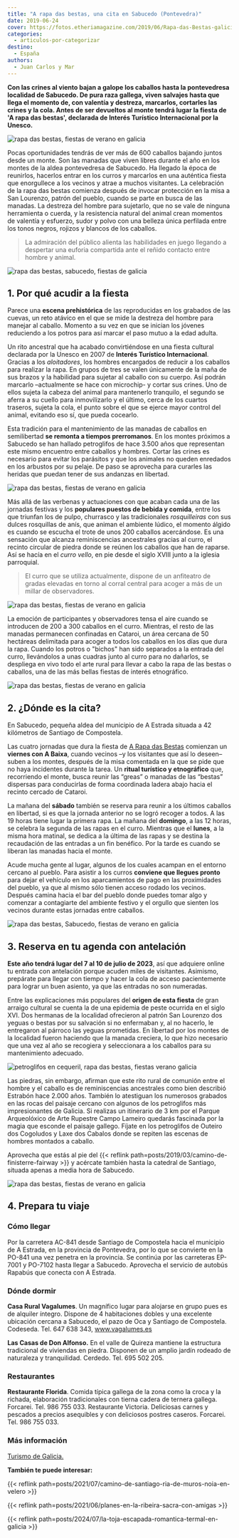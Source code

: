 ```yaml
---
title: "A rapa das bestas, una cita en Sabucedo (Pontevedra)"
date: 2019-06-24
cover: https://fotos.etheriamagazine.com/2019/06/Rapa-das-Bestas-galicia.jpg
categories: 
  - articulos-por-categorizar
destino: 
  - España
authors: 
  - Juan Carlos y Mar
---
```


**Con las crines al viento bajan a galope los caballos hasta la pontevedresa localidad 
de Sabucedo. De pura raza gallega, viven salvajes hasta que llega el momento de, con 
valentía y destreza, marcarlos, cortarles las crines y la cola. Antes de ser devueltos 
al monte tendrá lugar la fiesta de 'A rapa das bestas', declarada de Interés Turístico 
Internacional por la Unesco.** 

![rapa das bestas, fiestas de verano en galicia](https://fotos.etheriamagazine.com/2019/06/Rapa-das-Bestas-galicia.jpg "Los caballos llegan al galope desde los montes.")

Pocas oportunidades tendrás de ver más de 600 caballos bajando juntos desde un monte. 
Son las manadas que viven libres durante el año en los montes de la aldea pontevedresa 
de Sabucedo. Ha llegado la época de reunirlos, hacerlos entrar en los curros y marcarlos 
en una auténtica fiesta que enorgullece a los vecinos y atrae a muchos visitantes. La 
celebración de la rapa das bestas comienza después de invocar protección en la misa a 
San Lourenzo, patrón del pueblo, cuando se parte en busca de las manadas. La destreza 
del hombre para sujetarlo, que no se vale de ninguna herramienta o cuerda, y la 
resistencia natural del animal crean momentos de valentía y esfuerzo, sudor y polvo con 
una belleza única perfilada entre los tonos negros, rojizos y blancos de los caballos. 

> La admiración del público alienta las habilidades en juego llegando a despertar una 
> euforia compartida ante el reñido contacto entre hombre y animal. 

![rapa das bestas, sabucedo, fiestas de galicia](https://fotos.etheriamagazine.com/2019/06/rapa-das-bestas-galicia-e1560853519987.jpg "Más de 600 caballos bajan hasta Sabucedo (Pontevedra).")

## 1\. Por qué acudir a la fiesta

Parece una **escena prehistórica** de las reproducidas en los grabados de las cuevas, un 
reto atávico en el que se mide la destreza del hombre para manejar al caballo. Momento a 
su vez en que se inician los jóvenes reduciendo a los potros para así marcar el paso 
mutuo a la edad adulta. 

Un rito ancestral que ha acabado convirtiéndose en una fiesta cultural declarada por la 
Unesco en 2007 de **Interés Turístico Internacional**. Gracias a los _aloitadores_, los 
hombres encargados de reducir a los caballos para realizar la rapa. En grupos de tres se 
valen únicamente de la maña de sus brazos y la habilidad para sujetar al caballo con su 
cuerpo. Así podrán marcarlo –actualmente se hace con microchip- y cortar sus crines. Uno 
de ellos sujeta la cabeza del animal para mantenerlo tranquilo, el segundo se aferra a 
su cuello para inmovilizarlo y el último, cerca de los cuartos traseros, sujeta la cola, 
el punto sobre el que se ejerce mayor control del animal, evitando eso sí, que pueda 
cocearlo. 

Esta tradición para el mantenimiento de las manadas de caballos en semilibertad **se 
remonta a tiempos prerromanos**. En los montes próximos a Sabucedo se han hallado 
petroglifos de hace 3.500 años que representan este mismo encuentro entre caballos y 
hombres. Cortar las crines es necesario para evitar los parásitos y que los animales no 
queden enredados en los arbustos por su pelaje. De paso se aprovecha para curarles las 
heridas que puedan tener de sus andanzas en libertad. 

![rapa das bestas, fiestas de verano en galicia](https://fotos.etheriamagazine.com/2019/06/viaje-galicia-fiesta-rapa-bestas.jpg "Siempre es buen momento para degustar el rico pulpo gallego.")

Más allá de las verbenas y actuaciones con que acaban cada una de las jornadas festivas 
y los **populares puestos de bebida y comida**, entre los que triunfan los de pulpo, 
churrasco y las tradicionales _rosquilleiras_ con sus dulces rosquillas de anís, que 
animan el ambiente lúdico, el momento álgido es cuando se escucha el trote de unos 200 
caballos acercándose. Es una sensación que alcanza reminiscencias ancestrales gracias al 
curro, el recinto circular de piedra donde se reúnen los caballos que han de raparse. 
Así se hacía en el _curro vello_, en pie desde el siglo XVIII junto a la iglesia 
parroquial. 

> El curro que se utiliza actualmente, dispone de un anfiteatro de gradas elevadas en 
> torno al corral central para acoger a más de un millar de observadores. 

![rapa das bestas, fiestas de verano en galicia](https://fotos.etheriamagazine.com/2019/06/viaje-galicia-fiesta-rapa-bestas-comer.jpg "Puestos de comida en la fiesta A rapa das bestas.")

La emoción de participantes y observadores tensa el aire cuando se introducen de 200 a 
300 caballos en el curro. Mientras, el resto de las manadas permanecen confinadas en 
Cataroi, un área cercana de 50 hectáreas delimitada para acoger a todos los caballos en 
los días que dura la rapa. Cuando los potros o "bichos" han sido separados a la entrada 
del curro, llevándolos a unas cuadras junto al curro para no dañarlos, se despliega en 
vivo todo el arte rural para llevar a cabo la rapa de las bestas o caballos, una de las 
más bellas fiestas de interés etnográfico. 

![rapa das bestas, fiestas de verano en galicia](https://fotos.etheriamagazine.com/2019/06/rapa-das-bestas-julio-galicia.jpg "Rapa das bestas.")

## 2\. ¿Dónde es la cita?

En Sabucedo, pequeña aldea del municipio de A Estrada situada a 42 kilómetros de 
Santiago de Compostela. 

Las cuatro jornadas que dura la fiesta de [A Rapa das Bestas](http://rapadasbestas.gal) 
comienzan un **viernes con A Baixa**, cuando vecinos –y los visitantes que así lo 
deseen– suben a los montes, después de la misa comentada en la que se pide que no haya 
incidentes durante la tarea. Un **ritual turístico y etnográfico** que, recorriendo el 
monte, busca reunir las “greas” o manadas de las “bestas” dispersas para conducirlas de 
forma coordinada ladera abajo hacia el recinto cercado de Cataroi. 

La mañana del **sábado** también se reserva para reunir a los últimos caballos en 
libertad, si es que la jornada anterior no se logró recoger a todos. A las 19 horas 
tiene lugar la primera rapa. La mañana del **domingo**, a las 12 horas, se celebra la 
segunda de las rapas en el curro. Mientras que el **lunes**, a la misma hora matinal, se 
dedica a la última de las rapas y se destina la recaudación de las entradas a un fin 
benéfico. Por la tarde es cuando se liberan las manadas hacia el monte. 

Acude mucha gente al lugar, algunos de los cuales acampan en el entorno cercano al 
pueblo. Para asistir a los curros **conviene que llegues pronto** para dejar el vehículo 
en los aparcamientos de pago en las proximidades del pueblo, ya que al mismo sólo tienen 
acceso rodado los vecinos. Después camina hacia el bar del pueblo donde puedes tomar 
algo y comenzar a contagiarte del ambiente festivo y el orgullo que sienten los vecinos 
durante estas jornadas entre caballos. 

![rapa das bestas, Sabucedo, fiestas de verano en galicia](https://fotos.etheriamagazine.com/2019/06/galicia-fiesta-rapa-bestas.jpg "A los caballos se les corta la cola y las crines.")

## 3\. Reserva en tu agenda con antelación

**Este año tendrá lugar del 7 al 10 de julio de 2023**, así que adquiere online tu 
entrada con antelación porque acuden miles de visitantes. Asimismo, prepárate para 
llegar con tiempo y hacer la cola de acceso pacientemente para lograr un buen asiento, 
ya que las entradas no son numeradas. 

Entre las explicaciones más populares del **origen de esta fiesta** de gran arraigo 
cultural se cuenta la de una epidemia de peste ocurrida en el siglo XVI. Dos hermanas de 
la localidad ofrecieron al patrón San Lourenzo dos yeguas o bestas por su salvación si 
no enfermaban y, al no hacerlo, le entregaron al párroco las yeguas prometidas. En 
libertad por los montes de la localidad fueron haciendo que la manada creciera, lo que 
hizo necesario que una vez al año se recogiera y seleccionara a los caballos para su 
mantenimiento adecuado. 

![petroglifos en cequeril, rapa das bestas, fiestas verano galicia](https://fotos.etheriamagazine.com/2019/06/petroglifo-pontevedra.jpg "Petroglifos en Cequeril (Pontevedra).")

Las piedras, sin embargo, afirman que este rito rural de comunión entre el hombre y el 
caballo es de reminiscencias ancestrales como bien describió Estrabón hace 2.000 años. 
También lo atestiguan los numerosos grabados en las rocas del paisaje cercano con 
algunos de los petroglifos más impresionantes de Galicia. Si realizas un itinerario de 3 
km por el Parque Arqueolóxico de Arte Rupestre Campo Lameiro quedarás fascinada por la 
magia que esconde el paisaje gallego. Fíjate en los petroglifos de Outeiro dos Cogoludos 
y Laxe dos Cabalos donde se repiten las escenas de hombres montados a caballo. 

Aprovecha que estás al pie del {{< reflink 
path=posts/2019/03/camino-de-finisterre-fairway >}} y acércate también hasta la catedral 
de Santiago, situada apenas a media hora de Sabucedo. 

![rapa das bestas, fiestas de verano en galicia](https://fotos.etheriamagazine.com/2019/06/Caballos-rapa-das-bestas.jpg "Caballos o bestas.")

## 4\. Prepara tu viaje

### Cómo llegar

Por la carretera AC-841 desde Santiago de Compostela hacia el municipio de A Estrada, en 
la provincia de Pontevedra, por lo que se convierte en la PO-841 una vez penetra en la 
provincia. Se continúa por las carreteras EP-7001 y PO-7102 hasta llegar a Sabucedo. 
Aprovecha el servicio de autobús Rapabús que conecta con A Estrada. 

### Dónde dormir

**Casa Rural Vagalumes**. Un magnífico lugar para alojarse en grupo pues es de alquiler 
íntegro. Dispone de 4 habitaciones dobles y una excelente ubicación cercana a Sabucedo, 
el pazo de Oca y Santiago de Compostela. Codeseda. Tel. 647 638 343, www.vagalumes.es 

**Las Casas de Don Alfonso.** En el valle de Quireza mantiene la estructura tradicional 
de viviendas en piedra. Disponen de un amplio jardín rodeado de naturaleza y 
tranquilidad. Cerdedo. Tel. 695 502 205. 

### Restaurantes

**Restaurante Florida**. Comida típica gallega de la zona como la croca y la richada, 
elaboración tradicionales con tierna cadera de ternera gallega. Forcarei. Tel. 986 755 
033. Restaurante Victoria. Deliciosas carnes y pescados a precios asequibles y con 
deliciosos postres caseros. Forcarei. Tel. 986 755 033. 

### Más información

[Turismo de 
Galicia.](http://www.turismo.gal/recurso/-/detalle/fi-po-000012/a-rapa-das-bestas-de-sabucedo?langId=es_ES) 

**También te puede interesar:** 

{{< reflink path=posts/2021/07/camino-de-santiago-ria-de-muros-noia-en-velero >}} 

{{< reflink path=posts/2021/06/planes-en-la-ribeira-sacra-con-amigas >}} 

{{< reflink path=posts/2024/07/la-toja-escapada-romantica-termal-en-galicia >}}
